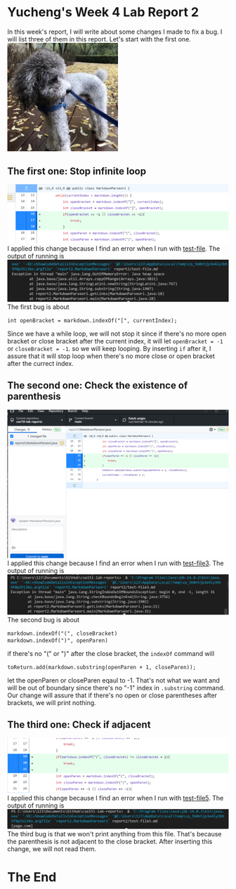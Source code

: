 # Yucheng's Week 4 Lab Report 2
In this week's report, I will write about some changes I made to fix a bug. I will list three of them in this report. Let's start with the first one.
<img src="dou.PNG" width="50%"></img>
## The first one: Stop infinite loop
![change](change.PNG)
I applied this change because I find an error when I run with [test-file](test-file.md). The output of running is ![error1](error1.PNG)
The first bug is about 
```
int openBracket = markdown.indexOf("[", currentIndex);
```
Since we have a while loop, we will not stop it since if there's no more open bracket or close bracket after the current index, it will let `openBracket = -1` or `closeBracket = -1`. so we will keep looping. By inserting `if` after it, I assure that it will stop loop when there's no more close or open bracket after the currect index.
## The second one: Check the existence of parenthesis
![change](change2.PNG)
I applied this change because I find an error when I run with [test-file3](test-file3.md). The output of running is ![error2](error2.PNG)
The second bug is about
```
markdown.indexOf("(", closeBracket)
markdown.indexOf(")", openParen)
```
if there's no "(" or ")" after the close bracket, the `indexOf` command will 
```
toReturn.add(markdown.substring(openParen + 1, closeParen));
```
let the openParen or closeParen eqaul to -1. That's not what we want and will be out of boundary since there's no "-1" index in `.substring` command. Our change will assure that if there's no open or close parentheses after brackets, we will print nothing.
## The third one: Check if adjacent
![change](change3.PNG)
I applied this change because I find an error when I run with [test-file5](test-file5.md). The output of running is ![error3](error3.PNG)
The third bug is that we won't print anything from this file. That's because the parenthesis is not adjacent to the close bracket. After inserting this change, we will not read them.
# The End